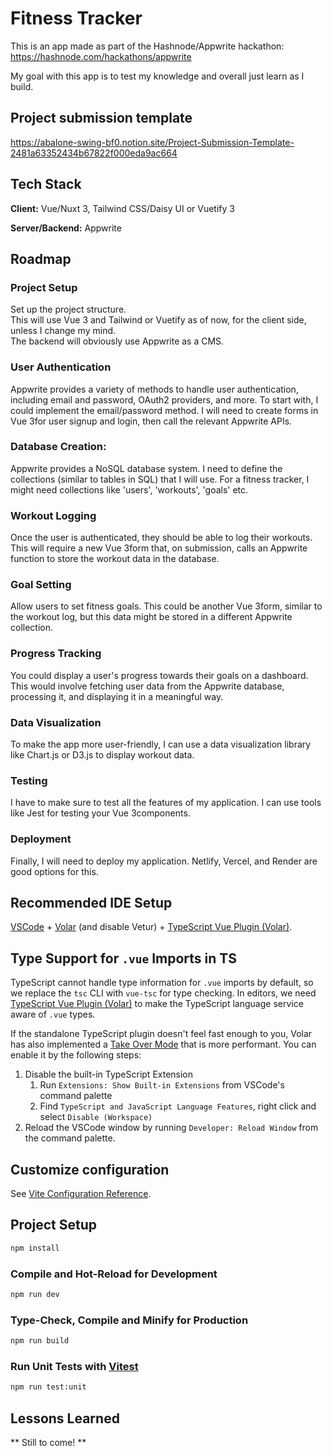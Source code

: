 # Fitness Tracker

This is an app made as part of the Hashnode/Appwrite hackathon: https://hashnode.com/hackathons/appwrite

My goal with this app is to test my knowledge and overall just learn as I build.

## Project submission template
https://abalone-swing-bf0.notion.site/Project-Submission-Template-2481a63352434b67822f000eda9ac664

## Tech Stack

**Client:** Vue/Nuxt 3, Tailwind CSS/Daisy UI or Vuetify 3

**Server/Backend:** Appwrite

## Roadmap

### Project Setup
Set up the project structure.    
This will use Vue 3 and Tailwind or Vuetify as of now, for the client side, unless I change my mind.    
The backend will obviously use Appwrite as a CMS.

### User Authentication
Appwrite provides a variety of methods to handle user authentication, including email and password, OAuth2 providers, and more. To start with, I could implement the email/password method. I will need to create forms in Vue 3for user signup and login, then call the relevant Appwrite APIs.

### Database Creation:
Appwrite provides a NoSQL database system. I need to define the collections (similar to tables in SQL) that I will use. For a fitness tracker, I might need collections like 'users', 'workouts', 'goals' etc.

### Workout Logging
Once the user is authenticated, they should be able to log their workouts. This will require a new Vue 3form that, on submission, calls an Appwrite function to store the workout data in the database.

### Goal Setting
Allow users to set fitness goals. This could be another Vue 3form, similar to the workout log, but this data might be stored in a different Appwrite collection.

### Progress Tracking
You could display a user's progress towards their goals on a dashboard. This would involve fetching user data from the Appwrite database, processing it, and displaying it in a meaningful way.

### Data Visualization
To make the app more user-friendly, I can use a data visualization library like Chart.js or D3.js to display workout data.

### Testing
I have to make sure to test all the features of my application. I can use tools like Jest for testing your Vue 3components.

### Deployment
Finally, I will need to deploy my application. Netlify, Vercel, and Render are good options for this.

## Recommended IDE Setup

[VSCode](https://code.visualstudio.com/) + [Volar](https://marketplace.visualstudio.com/items?itemName=Vue.volar) (and disable Vetur) + [TypeScript Vue Plugin (Volar)](https://marketplace.visualstudio.com/items?itemName=Vue.vscode-typescript-vue-plugin).

## Type Support for `.vue` Imports in TS

TypeScript cannot handle type information for `.vue` imports by default, so we replace the `tsc` CLI with `vue-tsc` for type checking. In editors, we need [TypeScript Vue Plugin (Volar)](https://marketplace.visualstudio.com/items?itemName=Vue.vscode-typescript-vue-plugin) to make the TypeScript language service aware of `.vue` types.

If the standalone TypeScript plugin doesn't feel fast enough to you, Volar has also implemented a [Take Over Mode](https://github.com/johnsoncodehk/volar/discussions/471#discussioncomment-1361669) that is more performant. You can enable it by the following steps:

1. Disable the built-in TypeScript Extension
    1) Run `Extensions: Show Built-in Extensions` from VSCode's command palette
    2) Find `TypeScript and JavaScript Language Features`, right click and select `Disable (Workspace)`
2. Reload the VSCode window by running `Developer: Reload Window` from the command palette.

## Customize configuration

See [Vite Configuration Reference](https://vitejs.dev/config/).

## Project Setup

```sh
npm install
```

### Compile and Hot-Reload for Development

```sh
npm run dev
```

### Type-Check, Compile and Minify for Production

```sh
npm run build
```

### Run Unit Tests with [Vitest](https://vitest.dev/)

```sh
npm run test:unit
```

## Lessons Learned

** Still to come! **

